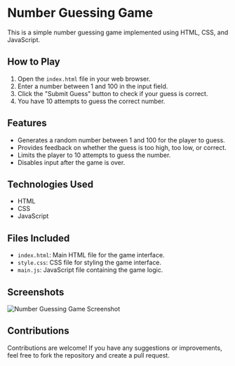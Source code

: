 
# Number Guessing Game

This is a simple number guessing game implemented using HTML, CSS, and JavaScript.

## How to Play

1. Open the `index.html` file in your web browser.
2. Enter a number between 1 and 100 in the input field.
3. Click the "Submit Guess" button to check if your guess is correct.
4. You have 10 attempts to guess the correct number.

## Features

- Generates a random number between 1 and 100 for the player to guess.
- Provides feedback on whether the guess is too high, too low, or correct.
- Limits the player to 10 attempts to guess the number.
- Disables input after the game is over.

## Technologies Used

- HTML
- CSS
- JavaScript

## Files Included

- `index.html`: Main HTML file for the game interface.
- `style.css`: CSS file for styling the game interface.
- `main.js`: JavaScript file containing the game logic.

## Screenshots

![Number Guessing Game Screenshot](https://github.com/AdeelaSaleem/Number_Guessing_Game/blob/e236fc2cbd11c37518b30ead0fc9e5021e8c68dc/Screenshot.png)



## Contributions

Contributions are welcome! If you have any suggestions or improvements, feel free to fork the repository and create a pull request.



